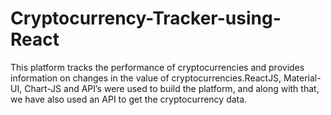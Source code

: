 # Cryptocurrency-Tracker-using-React
This platform tracks the performance of cryptocurrencies and provides information on changes in the value of cryptocurrencies.ReactJS, Material-UI, Chart-JS and API’s were used to build the platform, and along with that, we have also used an API to get the cryptocurrency data.
